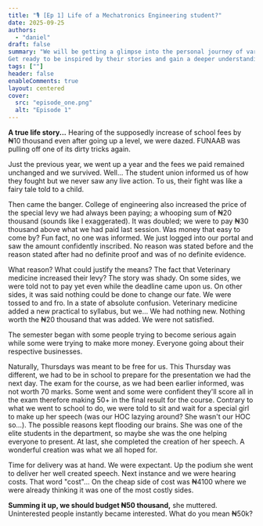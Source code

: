 ```yaml
---
title: "🎙️ [Ep 1] Life of a Mechatronics Engineering student?"
date: 2025-09-25
authors:
  - "daniel"
draft: false
summary: "We will be getting a glimpse into the personal journey of various student in the department and how this journey is shaping them.
Get ready to be inspired by their stories and gain a deeper understanding of what creates fascinating students in the world of mechatronics. Let’s dive in."
tags: [""]
header: false
enableComments: true
layout: centered
cover:
  src: "episode_one.png"
  alt: "Episode 1"
---
```


**A true life story...**
Hearing of the supposedly increase of school fees by ₦10 thousand even after going up a level, we were dazed. FUNAAB was pulling off one of its dirty tricks again.

Just the previous year, we went up a year and the fees we paid remained unchanged and we survived. 
Well... The student union informed us of how they fought but we never saw any live action. To us, their fight was like a fairy tale told to a child.

Then came the banger. College of engineering also increased the price of the special levy we had always been paying; a whooping sum of ₦20 thousand (sounds like I exaggerated). It was doubled; we were to pay ₦30 thousand above what we had paid last session. Was money that easy to come by? Fun fact,  no one was informed. We just logged into our portal and saw the amount confidently inscribed. No reason was stated before and the reason stated after had no definite proof and was of no definite evidence.

What reason? What could justify the means? The fact that Veterinary medicine increased their levy? The story was shady. On some sides, we were told not to pay yet even while the deadline came upon us. On other sides, it was said nothing could be done to change our fate. We were tossed to and fro. In a state of absolute confusion. Veterinary medicine added a new practical to syllabus, but we... We had nothing new. Nothing worth the ₦20 thousand that was added. We were not satisfied.

The semester began with some people trying to become serious again while some were trying to make more money. Everyone going about their respective businesses.

Naturally, Thursdays was meant to be free for us. This Thursday was different, we had to be in school to prepare for the presentation we had the next day. The exam for the course, as we had been earlier informed,  was not worth 70 marks. Some went and some were confident they'll score all in the exam therefore making 50+ in the final result for the course. Contrary to what we went to school to do, we were told to sit and wait for a special girl to make up her speech (was our HOC lazying around? She wasn't our HOC so...). The possible reasons kept flooding our brains. She was one of the elite students in the department, so maybe she was the one helping everyone to present.  At last, she completed the creation of her speech. A wonderful creation was what we all hoped for.

Time for delivery was at hand. We were expectant. Up the podium she went to deliver her well created speech. Next instance and we were hearing costs. That word "cost"... On the cheap side of cost was ₦4100 where we were already thinking it was one of the most costly sides. 

**Summing it up, we should budget ₦50 thousand,** she muttered. Uninterested people instantly became interested. What do you mean ₦50k?